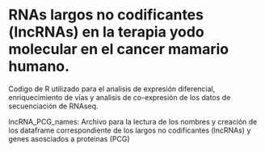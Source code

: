 # RNAs largos no codificantes (lncRNAs) en la terapia yodo molecular en el cancer mamario humano.
Codigo de R utilizado para el analisis de expresión diferencial, enriquecimiento de vías y analisis de co-expresión de los datos de secuenciación de RNAseq.

lncRNA_PCG_names: Archivo para la lectura de los nombres y creación de los dataframe correspondiente de los largos no codificantes (lncRNAs) y genes asosciados a proteinas (PCG)
